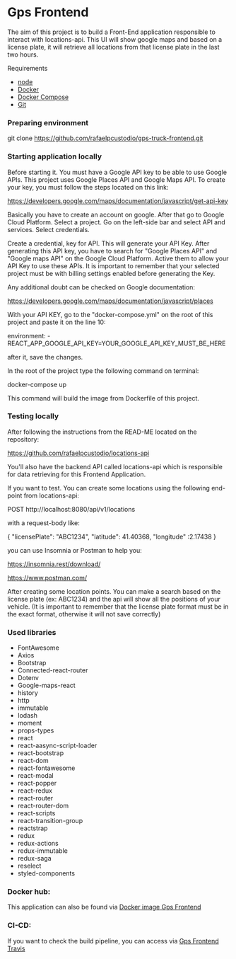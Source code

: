 
# Gps Frontend
The aim of this project is to build a Front-End application responsible to interact with locations-api. This UI will show google maps and based on a license plate, it will retrieve
all locations from that license plate in the last two hours.

Requirements

* [node](https://nodejs.org/en/download/)
* [Docker](https://docs.docker.com/engine/install/ubuntu/#installation-methods)
* [Docker Compose](https://docs.docker.com/compose/install/#install-compose-on-linux-systems)
* [Git](https://git-scm.com/downloads)

### Preparing environment

git clone https://github.com/rafaelpcustodio/gps-truck-frontend.git

### Starting application locally

Before starting it. You must have a Google API key to be able to use Google
APIs. This project uses Google Places API and Google Maps API. To create your 
key, you must follow the steps located on this link:

https://developers.google.com/maps/documentation/javascript/get-api-key

Basically you have to create an account on google. 
After that go to Google Cloud Platform. Select a project.
Go on the left-side bar and select API and services. Select credentials.

Create a credential, key for API. This will generate your API Key. After 
generating this API key, you have to  search for "Google Places API" and
"Google maps API" on the Google Cloud Platform. Active them to allow your
API Key to use these APIs. It is important to remember that your selected 
project must be with billing settings enabled before generating the Key.

Any additional doubt can be checked on Google documentation:

https://developers.google.com/maps/documentation/javascript/places

With your API KEY, go to the "docker-compose.yml" on the root of this 
project and paste it on the line 10:

environment:
      - REACT_APP_GOOGLE_API_KEY=YOUR_GOOGLE_API_KEY_MUST_BE_HERE

after it, save the changes.

In the root of the project type the following command on terminal:

docker-compose up

This command will build the image from Dockerfile of this project. 


### Testing locally

After following the instructions from the READ-ME located on the repository:

https://github.com/rafaelpcustodio/locations-api

You'll also have the backend API called locations-api which is responsible
for data retrieving for this Frontend Application.

If you want to test. You can create some locations using the following end-point
from locations-api:

POST http://localhost:8080/api/v1/locations 

with a request-body like:

{
	"licensePlate": "ABC1234",
	"latitude": 41.40368,
	"longitude" :2.17438
}

you can use Insomnia or Postman to help you:

https://insomnia.rest/download/

https://www.postman.com/


After creating some location points. You can make a search based on the license
plate (ex: ABC1234) and the api will show all the positions of your vehicle. 
(It is important to remember that the license plate format must be in the exact
format, otherwise it will not save correctly)



### Used libraries
- FontAwesome
- Axios
- Bootstrap
- Connected-react-router
- Dotenv
- Google-maps-react
- history
- http
- immutable
- lodash
- moment
- props-types
- react
- react-aasync-script-loader
- react-bootstrap
- react-dom
- react-fontawesome
- react-modal
- react-popper
- react-redux
- react-router
- react-router-dom
- react-scripts
- react-transition-group
- reactstrap
- redux
- redux-actions
- redux-immutable
- redux-saga
- reselect
- styled-components


### Docker hub:
This application can also be found via [Docker image Gps Frontend](https://hub.docker.com/repository/docker/rafaelpcustodio/gps-frontend)


### CI-CD:
If you want to check the build pipeline, you can access via
[Gps Frontend Travis](https://travis-ci.com/github/rafaelpcustodio/gps-truck-frontend)

